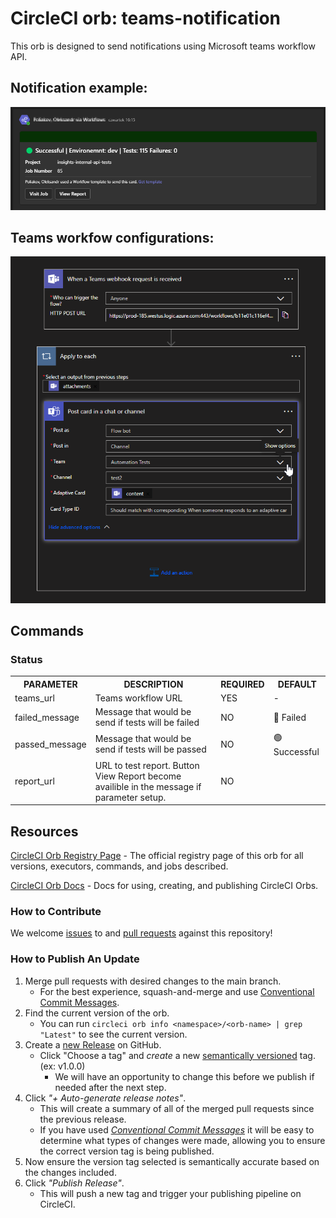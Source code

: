# CircleCI orb: teams-notification

This orb is designed to send notifications using Microsoft teams workflow API.

## Notification example:

![](./imgs/message_example.png)

## Teams workfow configurations:

![](./imgs/workflow.png)

## Commands

### Status

 <table>
 <th>PARAMETER</th>
 <th>DESCRIPTION</th>
 <th>REQUIRED</th>
 <th>DEFAULT</th>
<tr>
<td>teams_url</td>
 <td>Teams workflow URL</td>
 <td>YES</td>
 <td>-</td>
 </tr>
 <tr>
<td>failed_message</td>
 <td>Message that would be send if tests will be failed</td>
 <td>NO</td>
 <td>🔴 Failed</td>
 </tr>
  <tr>
<td>passed_message</td>
 <td>Message that would be send if tests will be passed</td>
 <td>NO</td>
 <td>🟢 Successful</td>
 </tr>
   <tr>
<td>report_url</td>
 <td> URL to test report. Button View Report become availible in the message if parameter setup. </td>
 <td>NO</td>
 <td></td>
 </tr>
 </table>

## Resources

[CircleCI Orb Registry Page](https://circleci.com/developer/orbs/orb/shureeck/teams-notification) - The official registry page of this orb for all versions, executors, commands, and jobs described.

[CircleCI Orb Docs](https://circleci.com/docs/orb-intro/#section=configuration) - Docs for using, creating, and publishing CircleCI Orbs.

### How to Contribute

We welcome [issues](https://github.com/shureeck/teams-notifications-orb/issues) to and [pull requests](https://github.com/shureeck/teams-notifications-orb/pulls) against this repository!

### How to Publish An Update

1. Merge pull requests with desired changes to the main branch.
   - For the best experience, squash-and-merge and use [Conventional Commit Messages](https://conventionalcommits.org/).
2. Find the current version of the orb.
   - You can run `circleci orb info <namespace>/<orb-name> | grep "Latest"` to see the current version.
3. Create a [new Release](https://github.com/<organization>/<project-name>/releases/new) on GitHub.
   - Click "Choose a tag" and _create_ a new [semantically versioned](http://semver.org/) tag. (ex: v1.0.0)
     - We will have an opportunity to change this before we publish if needed after the next step.
4. Click _"+ Auto-generate release notes"_.
   - This will create a summary of all of the merged pull requests since the previous release.
   - If you have used _[Conventional Commit Messages](https://conventionalcommits.org/)_ it will be easy to determine what types of changes were made, allowing you to ensure the correct version tag is being published.
5. Now ensure the version tag selected is semantically accurate based on the changes included.
6. Click _"Publish Release"_.
   - This will push a new tag and trigger your publishing pipeline on CircleCI.
